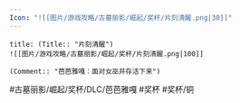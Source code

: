 ```yaml
---
Icon: "![[图片/游戏攻略/古墓丽影/崛起/奖杯/片刻清醒.png|30]]"
---
```

```ad-common-bronze-trophy
title: (Title:: "片刻清醒")
![[图片/游戏攻略/古墓丽影/崛起/奖杯/片刻清醒.png|100]]

(Comment:: "芭芭雅嘎：面对女巫并存活下来")
```

#古墓丽影/崛起/奖杯/DLC/芭芭雅嘎 #奖杯 #奖杯/铜
